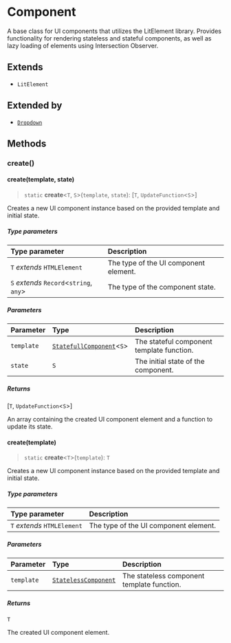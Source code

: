 # Component

A base class for UI components that utilizes the LitElement library. Provides functionality for rendering stateless and stateful components, as well as lazy loading of elements using Intersection Observer.

## Extends

- `LitElement`

## Extended by

- [`Dropdown`](Dropdown.md)

## Methods

### create()

#### create(template, state)

> `static` **create**\<`T`, `S`\>(`template`, `state`): [`T`, `UpdateFunction`\<`S`\>]

Creates a new UI component instance based on the provided template and initial state.

##### Type parameters

| Type parameter | Description |
| :------ | :------ |
| `T` *extends* `HTMLElement` | The type of the UI component element. |
| `S` *extends* `Record`\<`string`, `any`\> | The type of the component state. |

##### Parameters

| Parameter | Type | Description |
| :------ | :------ | :------ |
| `template` | [`StatefullComponent`](../type-aliases/StatefullComponent.md)\<`S`\> | The stateful component template function. |
| `state` | `S` | The initial state of the component. |

##### Returns

[`T`, `UpdateFunction`\<`S`\>]

An array containing the created UI component element and a function to update its state.

#### create(template)

> `static` **create**\<`T`\>(`template`): `T`

Creates a new UI component instance based on the provided template and initial state.

##### Type parameters

| Type parameter | Description |
| :------ | :------ |
| `T` *extends* `HTMLElement` | The type of the UI component element. |

##### Parameters

| Parameter | Type | Description |
| :------ | :------ | :------ |
| `template` | [`StatelessComponent`](../type-aliases/StatelessComponent.md) | The stateless component template function. |

##### Returns

`T`

The created UI component element.
